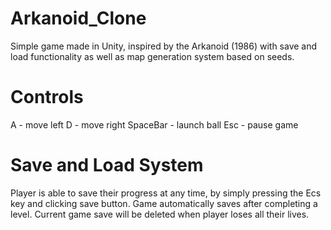 # Arkanoid_Clone

Simple game made in Unity, inspired by the Arkanoid (1986) with save and load functionality as well as map generation system based on seeds.

# Controls
A - move left
D - move right
SpaceBar - launch ball
Esc - pause game

# Save and Load System
Player is able to save their progress at any time, by simply pressing the Ecs key and clicking save button. Game automatically saves after completing a level. Current game save will be deleted when player loses all their lives.
